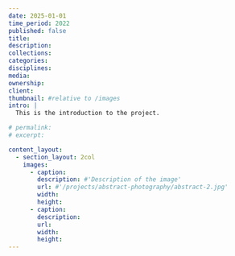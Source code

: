 ```yaml
---
date: 2025-01-01
time_period: 2022
published: false
title:
description:
collections:
categories:
disciplines:
media:
ownership:
client:
thumbnail: #relative to /images
intro: |
  This is the introduction to the project.

# permalink:
# excerpt:

content_layout:
  - section_layout: 2col
    images:
      - caption:
        description: #'Description of the image'
        url: #'/projects/abstract-photography/abstract-2.jpg'
        width:
        height:
      - caption:
        description:
        url:
        width:
        height:
---
```



